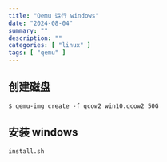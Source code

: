 ```yaml
---
title: "Qemu 运行 windows"
date: "2024-08-04"
summary: ""
description: ""
categories: [ "linux" ]
tags: [ "qemu" ]
---
```



## 创建磁盘

```bash-session
$ qemu-img create -f qcow2 win10.qcow2 50G
```

## 安装 windows

`install.sh`

```bash
 
```
